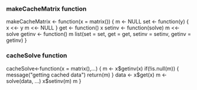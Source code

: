 ### makeCacheMatrix function

makeCacheMatrix <- function(x = matrix()) 
{
  m <- NULL
  set <- function(y) 
  {
    x <<- y
    m <<- NULL
  }
  get <- function() x
  setinv <- function(solve) m <<- solve
  getinv <- function() m
  list(set = set, get = get,
       setinv = setinv,
       getinv = getinv)
}

### cacheSolve function

cacheSolve<-function(x = matrix(),...)
{
  m <- x$getinv(x)
  if(!is.null(m)) 
  {
    message("getting cached data")
    return(m)
  }
  data <- x$get(x)
  m <- solve(data, ...)
  x$setinv(m)
  m
}

